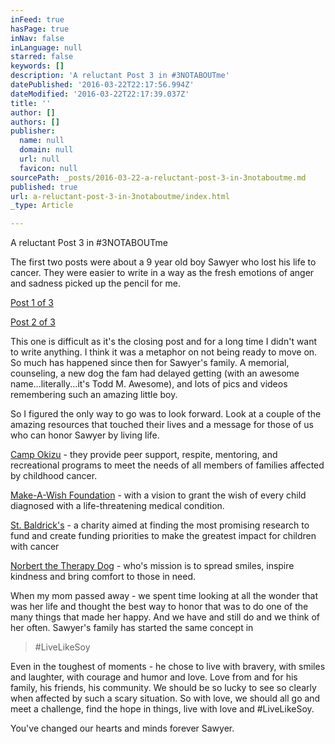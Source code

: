 ```yaml
---
inFeed: true
hasPage: true
inNav: false
inLanguage: null
starred: false
keywords: []
description: 'A reluctant Post 3 in #3NOTABOUTme'
datePublished: '2016-03-22T22:17:56.994Z'
dateModified: '2016-03-22T22:17:39.037Z'
title: ''
author: []
authors: []
publisher:
  name: null
  domain: null
  url: null
  favicon: null
sourcePath: _posts/2016-03-22-a-reluctant-post-3-in-3notaboutme.md
published: true
url: a-reluctant-post-3-in-3notaboutme/index.html
_type: Article

---
```

A reluctant Post 3 in \#3NOTABOUTme

The first two posts were about a 9 year old boy Sawyer who lost his life to cancer. They were easier to write in a way as the fresh emotions of anger and sadness picked up the pencil for me.

[Post 1 of 3][0]

[Post 2 of 3][1]

This one is difficult as it's the closing post and for a long time I didn't want to write anything. I think it was a metaphor on not being ready to move on. So much has happened since then for Sawyer's family. A memorial, counseling, a new dog the fam had delayed getting (with an awesome name...literally...it's Todd M. Awesome), and lots of pics and videos remembering such an amazing little boy.

So I figured the only way to go was to look forward. Look at a couple of the amazing resources that touched their lives and a message for those of us who can honor Sawyer by living life.

[Camp Okizu][2] - they provide peer support, respite, mentoring, and recreational programs to meet the needs of all members of families affected by childhood cancer.

[Make-A-Wish Foundation][3] - with a vision to grant the wish of every child diagnosed with a life-threatening medical condition.

[St. Baldrick's][4] - a charity aimed at finding the most promising research to fund and create funding priorities to make the greatest impact for children with cancer

[Norbert the Therapy Dog][5] - who's mission is to spread smiles, inspire kindness and bring comfort to those in need.

When my mom passed away - we spent time looking at all the wonder that was her life and thought the best way to honor that was to do one of the many things that made her happy. And we have and still do and we think of her often. Sawyer's family has started the same concept in

> \#LiveLikeSoy

Even in the toughest of moments - he chose to live with bravery, with smiles and laughter, with courage and humor and love. Love from and for his family, his friends, his community. We should be so lucky to see so clearly when affected by such a scary situation. So with love, we should all go and meet a challenge, find the hope in things, live with love and \#LiveLikeSoy.

You've changed our hearts and minds forever Sawyer.

[0]: https://thegrid.ai/3notaboutme/e6aba2a2-707c-4644-9d01-d68096c44a9b/
[1]: https://thegrid.ai/3notaboutme/moonshot/
[2]: http://okizu.org/
[3]: http://wish.org/
[4]: http://www.stbaldricks.org/
[5]: http://www.norberthood.com/therapy-dog/